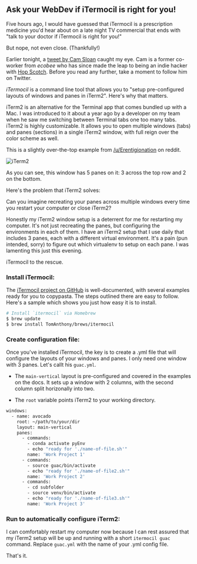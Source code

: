 ## Ask your WebDev if iTermocil is right for you! 

Five hours ago, I would have guessed that iTermocil is a prescription medicine you'd hear about on a late night TV commercial that ends with "talk to your doctor if iTermocil is right for you!"

But nope, not even close. (Thankfully!)

Earlier tonight, a [tweet by Cam Sloan](https://twitter.com/SloanCam/status/1354884078496083968) caught my eye. Cam is a former co-worker from *ecobee* who has since made the leap to being an indie hacker with [Hop Scotch](https://hopscotch.club/). Before you read any further, take a moment to follow him on Twitter.

*iTermocil* is a command line tool that allows you to "setup pre-configured layouts of windows and panes in iTerm2". Here's why that matters.

iTerm2 is an alternative for the Terminal app that comes bundled up with a Mac. I was introduced to it about a year ago by a developer on my team when he saw me switching between Terminal tabs one too many tabs. iTerm2 is highly customizable. It allows you to open multiple windows (tabs) and panes (sections) in a single iTerm2 window, with full reign over the color scheme as well.

This is a slightly over-the-top example from [/u/Erentigionation](https://www.reddit.com/r/unixporn/comments/85egh0/iterm2_with_tiling_windows_and_custom_green_theme/) on reddit.

![iTerm2](https://imgur.com/j8MXRnC.png)

As you can see, this window has 5 panes on it: 3 across the top row and 2 on the bottom.

Here's the problem that iTerm2 solves:

Can you imagine recreating your panes across multiple windows every time you restart your computer or close iTerm2? 

Honestly my iTerm2 window setup is a deterrent for me for restarting my computer. It's not just recreating the panes, but configuring the environments in each of them. I have an iTerm2 setup that I use daily that includes 3 panes, each with a different virtual environment. It's a pain (pun intended, sorry) to figure out which virtualenv to setup on each pane. I was lamenting this just this evening. 

iTermocil to the rescue.

### Install iTermocil:

The [iTermocil project on GitHub](https://github.com/TomAnthony/itermocil) is well-documented, with several examples ready for you to copypasta. The steps outlined there are easy to follow. Here's a sample which shows you just how easy it is to install.

```bash
# Install `itermocil` via Homebrew
$ brew update
$ brew install TomAnthony/brews/itermocil
```

### Create configuration file:

Once you've installed iTermocil, the key is to create a .yml file that will configure the layouts of your windows and panes. I only need one window with 3 panes. Let's callt his `guac.yml`.

* The `main-vertical` layout is pre-configured and covered in the examples on the docs. It sets up a window with 2 columns, with the second column split horizonally into two.

* The `root` variable points iTerm2 to your working directory.

```bash
windows:
  - name: avocado
    root: ~/path/to/your/dir
    layout: main-vertical
    panes:
      - commands:
        - conda activate pyEnv
        - echo "ready for './name-of-file.sh'"
        name: 'Work Project 1'
      - commands:
        - source guac/bin/activate
        - echo "ready for './name-of-file2.sh'"
        name: 'Work Project 2'
      - commands: 
        - cd subfolder
        - source venv/bin/activate
        - echo "ready for './name-of-file3.sh'"
        name: 'Work Project 3'
```


### Run to automatically configure iTerm2:

I can comfortably restart my computer now because I can rest assured that my iTerm2 setup will be up and running with a short `itermocil guac` command. Replace `guac.yml` with the name of your .yml config file.

That's it.

